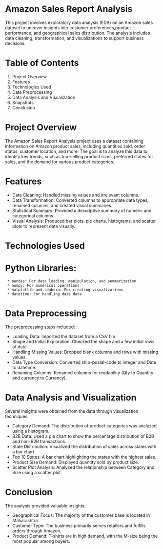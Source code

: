 # Amazon Sales Report Analysis

This project involves exploratory data analysis (EDA) on an Amazon sales dataset to uncover insights into customer preferences,product performance, and geographical sales distribution.
The analysis includes data cleaning, transformation, and visualizations to support business decisions.

# Table of Contents

  1. Project Overview
  2. Features
  3. Technologies Used
  4. Data Preprocessing
  5. Data Analysis and Visualization
  6. Snapshots
  7. Conclusion

# Project Overview

The Amazon Sales Report Analysis project uses a dataset containing information on Amazon product sales, including quantities sold, order status, customer location, and more. 
The goal is to analyze this data to identify key trends, such as top-selling product sizes, preferred states for sales, and the demand for various product categories.

# Features

* Data Cleaning: Handled missing values and irrelevant columns.
* Data Transformation: Converted columns to appropriate data types, renamed columns, and created visual summaries.
* Statistical Summary: Provided a descriptive summary of numeric and categorical columns.
* Visual Analysis: Produced bar plots, pie charts, histograms, and scatter plots to represent data visually.

# Technologies Used

  # Python Libraries:
     * pandas: For data loading, manipulation, and summarization
     * numpy: For numerical operations
     * matplotlib and seaborn: For creating visualizations
     * datetime: For handling date data
     
# Data Preprocessing
The preprocessing steps included:

  * Loading Data: Imported the dataset from a CSV file.
  * Shape and Initial Exploration: Checked the shape and a few initial rows of data.
  * Handling Missing Values: Dropped blank columns and rows with missing values.
  * Data Type Conversion: Converted ship-postal-code to integer and Date to datetime.
  * Renaming Columns: Renamed columns for readability (Qty to Quantity and currency to Currency).

# Data Analysis and Visualization
Several insights were obtained from the data through visualization techniques:

  * Category Demand: The distribution of product categories was analyzed using a histogram.
  * B2B Data: Used a pie chart to show the percentage distribution of B2B and non-B2B transactions.
  * State Distribution: Visualized the distribution of sales across states with a bar chart.
  * Top 10 States: A bar chart highlighting the states with the highest sales.
  * Product Size Demand: Displayed quantity sold by product size.
  * Scatter Plot Analysis: Analyzed the relationship between Category and Size using a scatter plot.
    
# Conclusion
The analysis provided valuable insights:

* Geographical Focus: The majority of the customer base is located in Maharashtra.
* Customer Type: The business primarily serves retailers and fulfills orders through Amazon.
* Product Demand: T-shirts are in high demand, with the M-size being the most popular among buyers.
